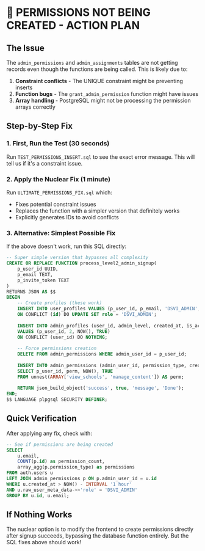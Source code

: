 # 🚨 PERMISSIONS NOT BEING CREATED - ACTION PLAN

## The Issue
The `admin_permissions` and `admin_assignments` tables are not getting records even though the functions are being called. This is likely due to:

1. **Constraint conflicts** - The UNIQUE constraint might be preventing inserts
2. **Function bugs** - The `grant_admin_permission` function might have issues
3. **Array handling** - PostgreSQL might not be processing the permission arrays correctly

## Step-by-Step Fix

### 1. First, Run the Test (30 seconds)
Run `TEST_PERMISSIONS_INSERT.sql` to see the exact error message. This will tell us if it's a constraint issue.

### 2. Apply the Nuclear Fix (1 minute)
Run `ULTIMATE_PERMISSIONS_FIX.sql` which:
- Fixes potential constraint issues
- Replaces the function with a simpler version that definitely works
- Explicitly generates IDs to avoid conflicts

### 3. Alternative: Simplest Possible Fix
If the above doesn't work, run this SQL directly:

```sql
-- Super simple version that bypasses all complexity
CREATE OR REPLACE FUNCTION process_level2_admin_signup(
    p_user_id UUID,
    p_email TEXT,
    p_invite_token TEXT
)
RETURNS JSON AS $$
BEGIN
    -- Create profiles (these work)
    INSERT INTO user_profiles VALUES (p_user_id, p_email, 'DSVI_ADMIN', 'Level 2 Admin', NOW(), NOW())
    ON CONFLICT (id) DO UPDATE SET role = 'DSVI_ADMIN';
    
    INSERT INTO admin_profiles (user_id, admin_level, created_at, is_active)
    VALUES (p_user_id, 2, NOW(), TRUE)
    ON CONFLICT (user_id) DO NOTHING;
    
    -- Force permissions creation
    DELETE FROM admin_permissions WHERE admin_user_id = p_user_id;
    
    INSERT INTO admin_permissions (admin_user_id, permission_type, created_at, is_active)
    SELECT p_user_id, perm, NOW(), TRUE
    FROM unnest(ARRAY['view_schools', 'manage_content']) AS perm;
    
    RETURN json_build_object('success', true, 'message', 'Done');
END;
$$ LANGUAGE plpgsql SECURITY DEFINER;
```

## Quick Verification

After applying any fix, check with:

```sql
-- See if permissions are being created
SELECT 
    u.email,
    COUNT(p.id) as permission_count,
    array_agg(p.permission_type) as permissions
FROM auth.users u
LEFT JOIN admin_permissions p ON p.admin_user_id = u.id
WHERE u.created_at > NOW() - INTERVAL '1 hour'
AND u.raw_user_meta_data->>'role' = 'DSVI_ADMIN'
GROUP BY u.id, u.email;
```

## If Nothing Works

The nuclear option is to modify the frontend to create permissions directly after signup succeeds, bypassing the database function entirely. But the SQL fixes above should work!
